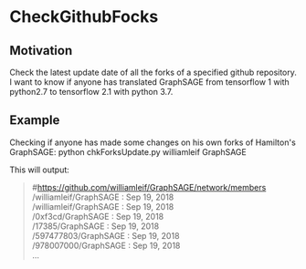 # CheckGithubFocks
## Motivation
Check the latest update date of all the forks of a specified github repository.<br>
I want to know if anyone has translated GraphSAGE from tensorflow 1 with python2.7 to tensorflow 2.1 with python 3.7.

## Example
Checking if anyone has made some changes on his own forks of Hamilton's GraphSAGE:
python chkForksUpdate.py williamleif GraphSAGE

This will output: 
> #https://github.com/williamleif/GraphSAGE/network/members  
> /williamleif/GraphSAGE : Sep 19, 2018  
> /williamleif/GraphSAGE : Sep 19, 2018  
> /0xf3cd/GraphSAGE : Sep 19, 2018  
> /17385/GraphSAGE : Sep 19, 2018  
> /597477803/GraphSAGE : Sep 19, 2018  
> /978007000/GraphSAGE : Sep 19, 2018  
> ...
